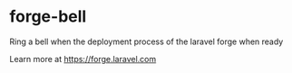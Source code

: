 forge-bell
==========

Ring a bell when the deployment process of the laravel forge when ready

Learn more at https://forge.laravel.com
